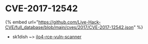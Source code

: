 # CVE-2017-12542
{% embed url="https://github.com/Live-Hack-CVE/full_database/blob/main/cves/2017/CVE-2017-12542.json" %}

* sk1dish ~> [ilo4-rce-vuln-scanner](https://www.alice-snow.ru/2017/database/cve-2017-12542/ilo4-rce-vuln-scanner-sk1dish)